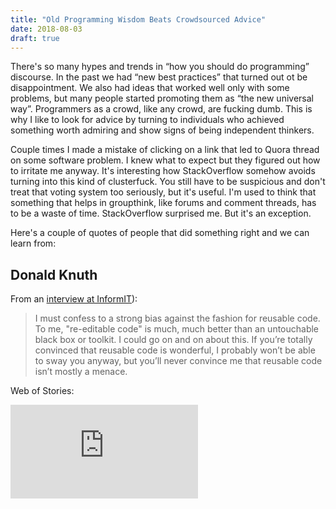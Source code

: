 ```yaml
---
title: "Old Programming Wisdom Beats Crowdsourced Advice"
date: 2018-08-03
draft: true
---
```


There's so many hypes and trends in “how you should do programming” discourse.
In the past we had “new best practices” that turned out ot be disappointment.
We also had ideas that worked well only with some problems, but many people
started promoting them as “the new universal way”. Programmers as a crowd, like any crowd, are fucking dumb.
This is why I like to look for advice by turning to individuals who achieved something worth admiring and 
show signs of being independent thinkers.

<!--more-->

Couple times I made a mistake of clicking on a link that led to Quora thread on some software problem. I knew what to expect but they figured out how to irritate me anyway. It's interesting how StackOverflow somehow avoids turning into this kind of clusterfuck. You still have to be suspicious and don't treat that voting system too seriously, but it's useful. I'm used to think that something that helps in groupthink, like forums and comment threads, has to be a waste of time. StackOverflow surprised me. But it's an exception.

Here's a couple of quotes of people that did something right and we can learn from:

## Donald Knuth

From an [interview at InformIT](http://www.informit.com/articles/article.aspx?p=1193856)):

> I must confess to a strong bias against the fashion for reusable code. To me, "re-editable code" is much, much better than an untouchable black box or toolkit. I could go on and on about this. If you’re totally convinced that reusable code is wonderful, I probably won’t be able to sway you anyway, but you’ll never convince me that reusable code isn’t mostly a menace.

Web of Stories:

<div class="image-in-article-wrapper">
  <div class="video">
    <iframe
      src="https://www.youtube.com/embed/75Ju0eM5T2c" frameborder="0" gesture="media" allow="encrypted-media" allowfullscreen>
    </iframe>
  </div>
</div>


